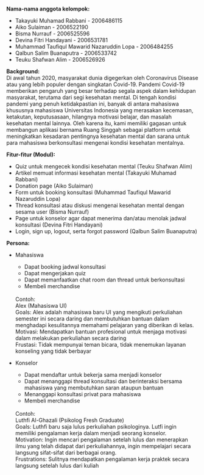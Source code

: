 **Nama-nama anggota kelompok:**
- Takayuki Muhamad Rabbani - 2006486115
- Aiko Sulaiman - 2006522190
- Bisma Nurrauf - 2006525596
- Devina Fitri Handayani - 2006531781
- Muhammad Taufiqul Mawarid Nazaruddin Lopa - 2006484255
- Qalbun Salim Buanaputra - 2006533742
- Teuku Shafwan Alim - 2006526926


**Background:**
<br>
Di awal tahun 2020, masyarakat dunia digegerkan oleh Coronavirus Disease atau yang lebih populer dengan singkatan Covid-19. Pandemi Covid-19 memberikan pengaruh yang besar terhadap segala aspek dalam kehidupan masyarakat, terutama dari segi kesehatan mental. Di tengah kondisi pandemi yang penuh ketidakpastian ini, banyak di antara mahasiswa khususnya mahasiswa Universitas Indonesia yang merasakan kecemasan, ketakutan, keputusasaan, hilangnya motivasi belajar, dan masalah kesehatan mental lainnya. Oleh karena itu, kami memiliki gagasan untuk membangun aplikasi bernama Ruang Singgah sebagai platform untuk meningkatkan kesadaran pentingnya kesehatan mental dan sarana untuk para mahasiswa berkonsultasi mengenai kondisi kesehatan mentalnya.

**Fitur-fitur (Modul):**
- Quiz untuk mengecek kondisi kesehatan mental (Teuku Shafwan Alim)
- Artikel memuat informasi kesehatan mental (Takayuki Muhamad Rabbani)
- Donation page (Aiko Sulaiman)
- Form untuk booking konsultasi (Muhammad Taufiqul Mawarid Nazaruddin Lopa)
- Thread konsultasi atau diskusi mengenai kesehatan mental dengan sesama user (Bisma Nurrauf)
- Page untuk konselor agar dapat menerima dan/atau menolak jadwal konsultasi (Devina Fitri Handayani)
- Login, sign up, logout, serta forgot password (Qalbun Salim Buanaputra)


**Persona:**

- Mahasiswa
    - Dapat booking jadwal konsultasi
    - Dapat mengerjakan quiz
    - Dapat memanfaatkan chat room dan thread untuk berkonsultasi
    - Membeli merchandise
    <br>
    Contoh:
    <br>
    Alex (Mahasiswa UI)
    <br>
    Goals: Alex adalah mahasiswa baru UI yang mengikuti perkuliahan semester ini secara daring dan membutuhkan bantuan dalam menghadapi kesulitannya memahami pelajaran yang diberikan di kelas.
    <br>
    Motivasi: Mendapatkan bantuan profesional untuk menjaga motivasi dalam melakukan perkuliahan secara daring
    <br>
    Frustasi: Tidak mempunyai teman bicara, tidak menemukan layanan konseling yang tidak berbayar

- Konselor
    - Dapat mendaftar untuk bekerja sama menjadi konselor
    - Dapat menanggapi thread konsultasi dan berinteraksi bersama mahasiswa yang membutuhkan saran ataupun bantuan
    - Menanggapi konsultasi privat para mahasiswa
    - Membeli merchandise
    <br>
	Contoh:
    <br>
    Luthfi Al-Ghazali (Psikolog Fresh Graduate)
    <br>
	Goals: Luthfi baru saja lulus perkuliahan psikologinya. Lutfi ingin memiliki pengalaman kerja dalam menjadi seorang konselor.
    <br>
    Motivation: Ingin mencari pengalaman setelah lulus dan menerapkan ilmu yang telah didapat dari perkuliahannya, ingin mempelajari secara langsung sifat-sifat dari berbagai orang.
    <br>
    Frustrations: Sulitnya mendapatkan pengalaman kerja praktek secara langsung setelah lulus dari kuliah
